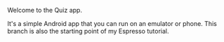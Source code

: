 Welcome to the Quiz app.

It's a simple Android app that you can run on an emulator or phone. 
This branch is also the starting point of my Espresso tutorial. 